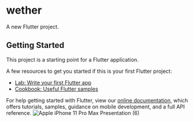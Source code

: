 # wether

A new Flutter project.

## Getting Started

This project is a starting point for a Flutter application.

A few resources to get you started if this is your first Flutter project:

- [Lab: Write your first Flutter app](https://flutter.dev/docs/get-started/codelab)
- [Cookbook: Useful Flutter samples](https://flutter.dev/docs/cookbook)

For help getting started with Flutter, view our
[online documentation](https://flutter.dev/docs), which offers tutorials,
samples, guidance on mobile development, and a full API reference.
![Apple iPhone 11 Pro Max Presentation (6)](https://user-images.githubusercontent.com/86667626/157692434-11114677-f4cd-4eb6-91b8-922ccb8bae6e.png)
